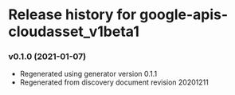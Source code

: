 # Release history for google-apis-cloudasset_v1beta1

### v0.1.0 (2021-01-07)

* Regenerated using generator version 0.1.1
* Regenerated from discovery document revision 20201211

